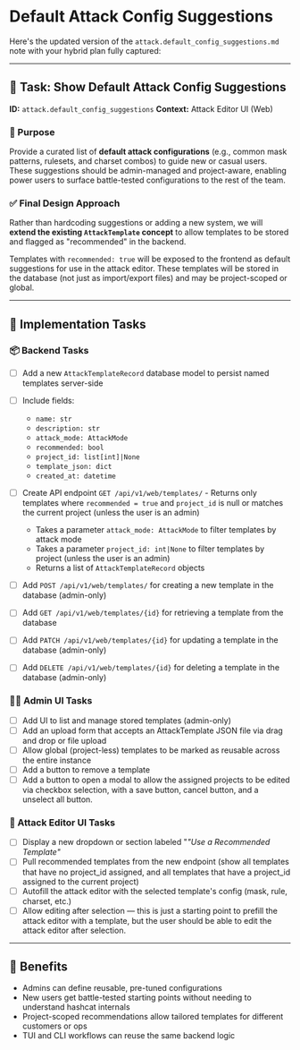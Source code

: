 # Default Attack Config Suggestions

Here's the updated version of the `attack.default_config_suggestions.md` note with your hybrid plan fully captured:

---

## 🧠 Task: Show Default Attack Config Suggestions

**ID:** `attack.default_config_suggestions`
**Context:** Attack Editor UI (Web)

### 🧭 Purpose

Provide a curated list of **default attack configurations** (e.g., common mask patterns, rulesets, and charset combos) to guide new or casual users. These suggestions should be admin-managed and project-aware, enabling power users to surface battle-tested configurations to the rest of the team.

### ✅ Final Design Approach

Rather than hardcoding suggestions or adding a new system, we will **extend the existing `AttackTemplate` concept** to allow templates to be stored and flagged as "recommended" in the backend.

Templates with `recommended: true` will be exposed to the frontend as default suggestions for use in the attack editor. These templates will be stored in the database (not just as import/export files) and may be project-scoped or global.

---

## 🔧 Implementation Tasks

### 📦 Backend Tasks

- [ ] Add a new `AttackTemplateRecord` database model to persist named templates server-side

- [ ] Include fields:

  - `name: str`
  - `description: str`
  - `attack_mode: AttackMode`
  - `recommended: bool`
  - `project_id: list[int]|None`
  - `template_json: dict`
  - `created_at: datetime`

- [ ] Create API endpoint `GET /api/v1/web/templates/` - Returns only templates where `recommended = true` and `project_id` is null or matches the current project (unless the user is an admin)

  - Takes a parameter `attack_mode: AttackMode` to filter templates by attack mode
  - Takes a parameter `project_id: int|None` to filter templates by project (unless the user is an admin)
  - Returns a list of `AttackTemplateRecord` objects

- [ ] Add `POST /api/v1/web/templates/` for creating a new template in the database (admin-only)

- [ ] Add `GET /api/v1/web/templates/{id}` for retrieving a template from the database

- [ ] Add `PATCH /api/v1/web/templates/{id}` for updating a template in the database (admin-only)

- [ ] Add `DELETE /api/v1/web/templates/{id}` for deleting a template in the database (admin-only)

### 🧑‍💼 Admin UI Tasks

- [ ] Add UI to list and manage stored templates (admin-only)
- [ ] Add an upload form that accepts an AttackTemplate JSON file via drag and drop or file upload
- [ ] Allow global (project-less) templates to be marked as reusable across the entire instance
- [ ] Add a button to remove a template
- [ ] Add a button to open a modal to allow the assigned projects to be edited via checkbox selection, with a save button, cancel button, and a unselect all button.

### 🎨 Attack Editor UI Tasks

- [ ] Display a new dropdown or section labeled "_"Use a Recommended Template"_
- [ ] Pull recommended templates from the new endpoint (show all templates that have no project_id assigned, and all templates that have a project_id assigned to the current project)
- [ ] Autofill the attack editor with the selected template's config (mask, rule, charset, etc.)
- [ ] Allow editing after selection — this is just a starting point to prefill the attack editor with a template, but the user should be able to edit the attack editor after selection.

---

## 🧠 Benefits

- Admins can define reusable, pre-tuned configurations
- New users get battle-tested starting points without needing to understand hashcat internals
- Project-scoped recommendations allow tailored templates for different customers or ops
- TUI and CLI workflows can reuse the same backend logic
